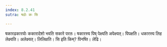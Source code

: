 ```yaml
---
index: 8.2.41
sutra: षढोः कः सि

---
```

षकारढकारयोः ककारादेशो भवति सकारे परतः। षकारस्य पिष् पेक्ष्यति अपेक्ष्यत्। पिपक्षति। धकारस्य लिह लेक्ष्यति। अलेक्ष्यत्। लिलिक्षति। सि इति किम्? पिनष्ति। लेढि।